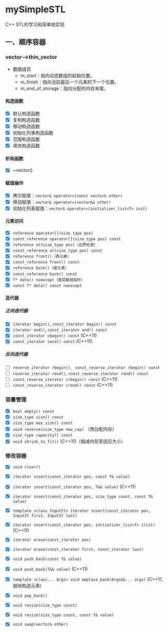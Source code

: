 # mySimpleSTL
C++ STL的学习和简单地实现

## 一、顺序容器

### vector-->thin_vector

* 数据成员
  * m_start：指向动态数组的起始位置。
  * m_finish：指向当前最后一个元素的下一个位置。
  * m_end_of_storage：指向分配的内存末尾。

#### 构造函数
- [x] 默认构造函数
- [x] 复制构造函数
- [x] 移动构造函数
- [x] 初始化列表构造函数
- [x] 范围构造函数
- [x] 填充构造函数

#### 析构函数
- [x] ~vector()

#### 赋值操作
- [x] 拷贝赋值：`vector& operator=(const vector& other)`
- [x] 移动赋值：`vector& operator=(vector&& other)`
- [x] 初始化列表赋值：`vector& operator=(initializer_list<T> init)`

#### 元素访问 
- [x] `reference operator[](size_type pos)`
- [x] `const_reference operator[](size_type pos) const`
- [x] `reference at(size_type pos)（边界检查）`
- [x] `const_reference at(size_type pos) const`
- [x] `reference front()（首元素）`
- [x] `const_reference front() const`
- [x] `reference back()（尾元素）`
- [x] `const_reference back() const`
- [x] `T* data() noexcept（底层数组指针）`
- [x] `const T* data() const noexcept`

#### 迭代器

##### 正向迭代器
- [x] `iterator begin()`, `const_iterator begin() const`
- [x] `iterator end()`, `const_iterator end() const`
- [x] `const_iterator cbegin() const`  (C++11)
- [x] `const_iterator cend() const`  (C++11)

##### 反向迭代器
- [ ] `reverse_iterator rbegin()`, ` const_reverse_iterator rbegin() const`
- [ ] `reverse_iterator rend()`, `const_reverse_iterator rend() const`
- [ ] `const_reverse_iterator crbegin() const`  (C++11)
- [ ] `const_reverse_iterator crend() const` (C++11)

### 容量管理
- [x] `bool empty() const`
- [x] `size_type size() const`
- [x] `size_type max_size() const`
- [x] `void reserve(size_type new_cap)` （预分配内存）
- [x] `size_type capacity() const`
- [x] `void shrink_to_fit()` (C++11)（缩减内存至适应大小）

### 修改容器
- [x] `void clear()`
- [x] `iterator insert(const_iterator pos, const T& value)`
- [x] `iterator insert(const_iterator pos, T&& value)` (C++11)
- [x] `iterator insert(const_iterator pos, size_type count, const T& value)`
- [x] `template <class InputIt> iterator insert(const_iterator pos, InputIt first, InputIt last)`
- [x] `iterator insert(const_iterator pos, initializer_list<T> ilist)` (C++11)
- [x] `iterator erase(const_iterator pos)`
- [x] `iterator erase(const_iterator first, const_iterator last)`
- [x] `void push_back(const T& value)`
- [x] `void push_back(T&& value)` (C++11)
- [x] `template <class... Args> void emplace_back(Args&&... args)` (C++11, 就地构造元素)
- [x] `void pop_back()`
- [x] `void resize(size_type count)`
- [x] `void resize(size_type count, const T& value)`
- [x] `void swap(vector& other)`






















